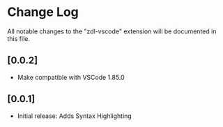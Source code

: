 # Change Log

All notable changes to the "zdl-vscode" extension will be documented in this file.

## [0.0.2]

- Make compatible with VSCode 1.85.0

## [0.0.1]

- Initial release: Adds Syntax Highlighting